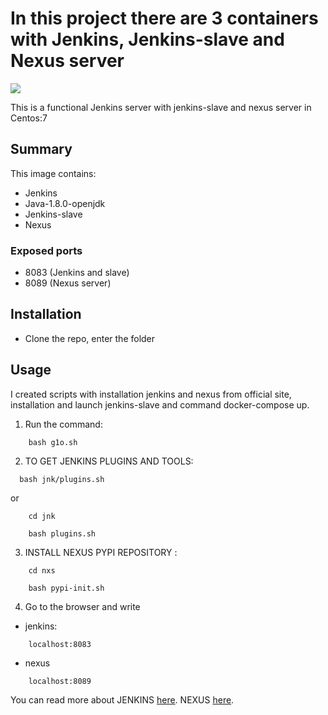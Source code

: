 # In this project there are 3 containers with Jenkins, Jenkins-slave and Nexus server
<img src="https://cdn-images-1.medium.com/max/1600/1*DpUVWTopUJr6ZvmPiapLCw.png"/>


This is a functional Jenkins server with jenkins-slave and nexus server in Centos:7

Summary
-------

This image contains:
* Jenkins
* Java-1.8.0-openjdk
* Jenkins-slave
* Nexus

### Exposed ports

* 8083 (Jenkins and slave)
* 8089 (Nexus server)

Installation
------------
* Clone the repo, enter the folder

Usage
-----

I created scripts with installation jenkins and nexus from official site, installation and launch jenkins-slave and command docker-compose up.


  1. Run the command:
```
    bash g1o.sh
```
  2. TO GET JENKINS PLUGINS AND TOOLS:
  ```
    bash jnk/plugins.sh 
```
or 
```
    cd jnk
    
    bash plugins.sh
```
 
  3. INSTALL NEXUS PYPI REPOSITORY :

```
    cd nxs
    
    bash pypi-init.sh
```
  
  4. Go to the browser and write 
* jenkins:
```
    localhost:8083
```
* nexus
```
    localhost:8089
```


You can read more about JENKINS [here](https://jenkins.io).
NEXUS [here](https://www.sonatype.com/nexus-repository-sonatype).

